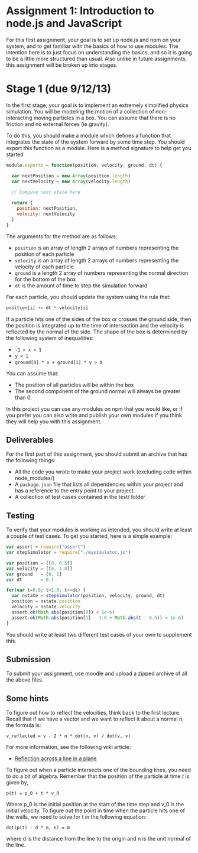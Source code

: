 Assignment 1: Introduction to node.js and JavaScript
====================================================
For this first assignment, your goal is to set up node.js and npm on your system, and to get familiar with the basics of how to use modules.  The intention here is to just focus on understanding the basics, and so it is going to be a little more structured than usual.  Also unlike in future assignments, this assignment will be broken up into stages.

# Stage 1  (due 9/12/13)
In the first stage, your goal is to implement an extremely simplified physics simulation.  You will be modeling the motion of a collection of non-interacting moving particles in a box.  You can assume that there is no friction and no external forces (ie gravity).

To do this, you should make a module which defines a function that integrates the state of the system forward by some time step.  You should export this function as a module.  Here is a method signature to help get you started

```javascript
module.exports = function(position, velocity, ground, dt) {

  var nextPosition = new Array(position.length)
  var nextVelocity = new Array(velocity.length)
  
  // Compute next state here

  return {
    position: nextPosition,
    velocity: nextVelocity
  }
}
```

The arguments for the method are as follows:

* `position` is an array of length 2 arrays of numbers representing the position of each particle
* `velocity` is an array of length 2 arrays of numbers representing the velocity of each particle
* `ground` is a length 2 array of numbers representing the normal direction for the bottom of the box
* `dt` is the amount of time to step the simulation forward


For each particle, you should update the system using the rule that:

```javascript
position[i] += dt * velocity[i]
```

If a particle hits one of the sides of the box or crosses the ground side, then the position is integrated up to the time of intersection and the velocity is reflected by the normal of the side.  The shape of the box is determined by the following system of inequalities:

* `-1 < x < 1`
* `y < 1`
* `ground[0] * x + ground[1] * y > 0`

You can assume that:

* The position of all particles will be within the box
* The second component of the ground normal will always be greater than 0.

In this project you can use any modules on npm that you would like, or if you prefer you can also write and publish your own modules if you think they will help you with this assignment.

## Deliverables
For the first part of this assignment, you should submit an archive that has the following things:

* All the code you wrote to make your project work (excluding code within node_modules/)
* A `package.json` file that lists all dependencies within your project and has a reference to the entry point to your project.
* A collection of test cases contained in the test/ folder

## Testing
To verify that your modules is working as intended, you should write at least a couple of test cases.  To get you started, here is a simple example:

```javascript
var assert = require("assert")
var stepSimulator = require("./mysimulator.js")

var position = [[0, 0.5]]
var velocity = [[0, 1.0]]
var ground   = [0, 1]
var dt       = 0.1

for(var t=0.0; t<1.0; t+=dt) {
  var nstate = stepSimulator(position, velocity, ground, dt)
  position = nstate.position
  velocity = nstate.velocity
  assert.ok(Math.abs(position[0]) < 1e-6)
  assert.ok(Math.abs(position[1] - 1.0 + Math.abs(t - 0.5)) < 1e-6)
}
```

You should write at least two different test cases of your own to supplement this.

## Submission
To submit your assignment, use moodle and upload a zipped archive of all the above files.


## Some hints
To figure out how to reflect the velocities, think back to the first lecture.  Recall that if we have a vector and we want to reflect it about a normal n, the formula is:

```
v_reflected = v - 2 * n * dot(n, v) / dot(v, v)
```

For more information, see the following wiki article:

* [Reflection across a line in a plane](http://en.wikipedia.org/wiki/Reflection_\(mathematics\)#Reflection_across_a_line_in_the_plane)

To figure out when a particle intersects one of the bounding lines, you need to do a bit of algebra.  Remember that the position of the particle at time $t$ is given by,

```
p(t) = p_0 + t * v_0
```

Where p_0 is the initial position at the start of the time step and v_0 is the initial velocity.  To figure out the point in time when the particle hits one of the walls, we need to solve for t in the following equation:

```
dot(p(t) - d * n, n) = 0
```

where d is the distance from the line to the origin and n is the unit normal of the line.


